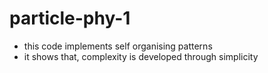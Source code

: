# particle-phy-1
- this code implements self organising patterns
- it shows that, complexity is developed through simplicity
